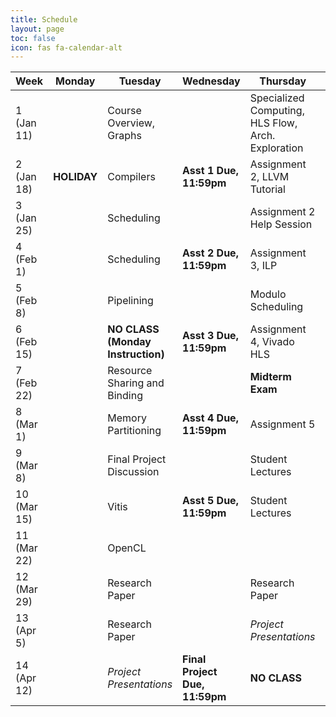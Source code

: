 ```yaml
---
title: Schedule
layout: page
toc: false
icon: fas fa-calendar-alt
---
```


| Week          | Monday    |   Tuesday                             |   Wednesday                                       |   Thursday                                            | Friday    |
|---------------| ----------|---------------------------------------|---------------------------------------------------|-------------------------------------------------------|-----------|
|1 (Jan 11)     |           |Course Overview, Graphs                |                                                   |Specialized Computing, HLS Flow, Arch. Exploration     |           |
|2 (Jan 18)     |**HOLIDAY**|Compilers                              |**Asst 1 Due, 11:59pm**                            |Assignment 2, LLVM Tutorial                            |           |
|3 (Jan 25)     |           |Scheduling                             |                                                   |Assignment 2 Help Session                              |           |                       
|4 (Feb 1)      |           |Scheduling                             |**Asst 2 Due, 11:59pm**                            |Assignment 3, ILP                                      |           |
|5 (Feb 8)      |           |Pipelining                             |                                                   |Modulo Scheduling                                      |           |
|6 (Feb 15)     |           |**NO CLASS (Monday Instruction)**      |**Asst 3 Due, 11:59pm**                            |Assignment 4, Vivado HLS                               |           | 
|7 (Feb 22)     |           |Resource Sharing and Binding           |                                                   |**Midterm Exam**                                       |           | 
|8 (Mar 1)      |           |Memory Partitioning                    |**Asst 4 Due, 11:59pm**                            |Assignment 5                                           |           | 
|9 (Mar 8)      |           |Final Project Discussion               |                                                   |Student Lectures                                       |           | 
|10 (Mar 15)    |           |Vitis                                  |**Asst 5 Due, 11:59pm**                            |Student Lectures                                       |           | 
|11 (Mar 22)    |           |OpenCL                                 |                                                   |                                                       |           |
|12 (Mar 29)    |           |Research Paper                         |                                                   |Research Paper                                         |           |
|13 (Apr 5)     |           |Research Paper                         |                                                   | _Project Presentations_                               |           |
|14 (Apr 12)    |           | _Project Presentations_               |**Final Project Due, 11:59pm**                     | **NO CLASS**                                          |           |